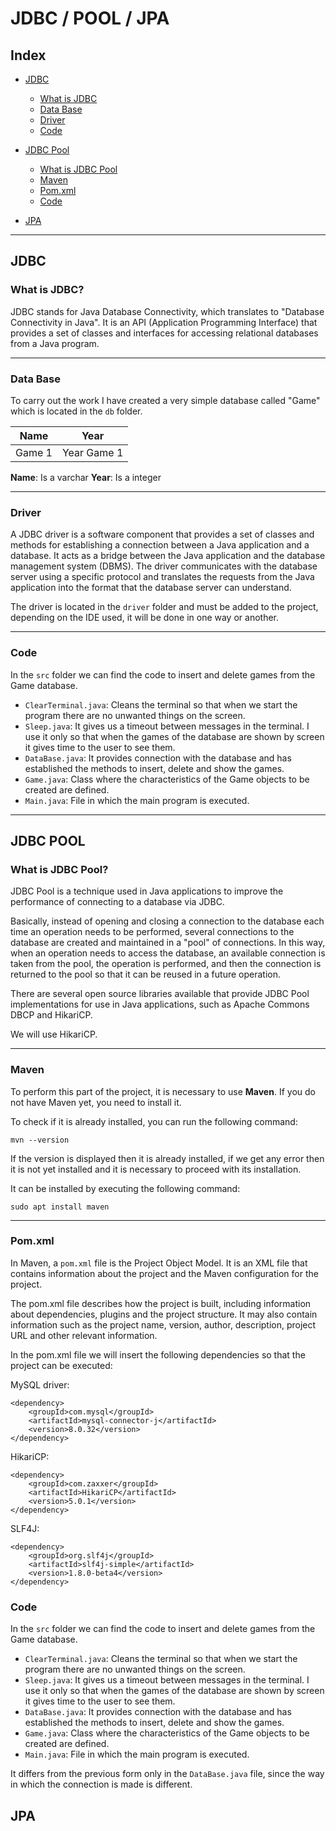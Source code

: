# JDBC / POOL / JPA

## Index

- [JDBC](#jdbc)
    - [What is JDBC](#what-is-jdbc)
    - [Data Base](#data-base)
    - [Driver](#driver)
    - [Code](#code)

- [JDBC Pool](#jdbc-pool)
    - [What is JDBC Pool](#what-is-jdbc-pool)
    - [Maven](#maven)
    - [Pom.xml](#pomxml)
    - [Code](#code-1)
    
- [JPA](#jpa)



---

## JDBC

### What is JDBC?

JDBC stands for Java Database Connectivity, which translates to "Database Connectivity in Java". It is an API (Application Programming Interface) that provides a set of classes and interfaces for accessing relational databases from a Java program.

---

### Data Base

To carry out the work I have created a very simple database called "Game" which is located in the `db` folder.

| **Name** |   **Year**  |
|:--------:|:-----------:|
|  Game 1  | Year Game 1 |

**Name**: Is a varchar
**Year**: Is a integer

---

### Driver

A JDBC driver is a software component that provides a set of classes and methods for establishing a connection between a Java application and a database. It acts as a bridge between the Java application and the database management system (DBMS). The driver communicates with the database server using a specific protocol and translates the requests from the Java application into the format that the database server can understand.

The driver is located in the `driver` folder and must be added to the project, depending on the IDE used, it will be done in one way or another.

---

### Code

In the `src` folder we can find the code to insert and delete games from the Game database.

- `ClearTerminal.java`: Cleans the terminal so that when we start the program there are no unwanted things on the screen.
- `Sleep.java`: It gives us a timeout between messages in the terminal. I use it only so that when the games of the database are shown by screen it gives time to the user to see them.
- `DataBase.java`: It provides connection with the database and has established the methods to insert, delete and show the games.
- `Game.java`: Class where the characteristics of the Game objects to be created are defined.
- `Main.java`: File in which the main program is executed.

---

## JDBC POOL

### What is JDBC Pool?

JDBC Pool is a technique used in Java applications to improve the performance of connecting to a database via JDBC.

Basically, instead of opening and closing a connection to the database each time an operation needs to be performed, several connections to the database are created and maintained in a "pool" of connections. In this way, when an operation needs to access the database, an available connection is taken from the pool, the operation is performed, and then the connection is returned to the pool so that it can be reused in a future operation.

There are several open source libraries available that provide JDBC Pool implementations for use in Java applications, such as Apache Commons DBCP and HikariCP.

We will use HikariCP.

---

### Maven

To perform this part of the project, it is necessary to use **Maven**. If you do not have Maven yet, you need to install it.

To check if it is already installed, you can run the following command:

~~~
mvn --version
~~~

If the version is displayed then it is already installed, if we get any error then it is not yet installed and it is necessary to proceed with its installation.

It can be installed by executing the following command:

~~~
sudo apt install maven
~~~

---

### Pom.xml

In Maven, a `pom.xml` file is the Project Object Model. It is an XML file that contains information about the project and the Maven configuration for the project.

The pom.xml file describes how the project is built, including information about dependencies, plugins and the project structure. It may also contain information such as the project name, version, author, description, project URL and other relevant information.

In the pom.xml file we will insert the following dependencies so that the project can be executed:

MySQL driver:

~~~
<dependency>
    <groupId>com.mysql</groupId>
    <artifactId>mysql-connector-j</artifactId>
    <version>8.0.32</version>
</dependency>
~~~

HikariCP:

~~~
<dependency>
    <groupId>com.zaxxer</groupId>
    <artifactId>HikariCP</artifactId>
    <version>5.0.1</version>  
</dependency>
~~~

SLF4J:

~~~
<dependency>
    <groupId>org.slf4j</groupId>
    <artifactId>slf4j-simple</artifactId>
    <version>1.8.0-beta4</version>
</dependency>
~~~

### Code

In the `src` folder we can find the code to insert and delete games from the Game database.

- `ClearTerminal.java`: Cleans the terminal so that when we start the program there are no unwanted things on the screen.
- `Sleep.java`: It gives us a timeout between messages in the terminal. I use it only so that when the games of the database are shown by screen it gives time to the user to see them.
- `DataBase.java`: It provides connection with the database and has established the methods to insert, delete and show the games.
- `Game.java`: Class where the characteristics of the Game objects to be created are defined.
- `Main.java`: File in which the main program is executed.

It differs from the previous form only in the `DataBase.java` file, since the way in which the connection is made is different.

## JPA